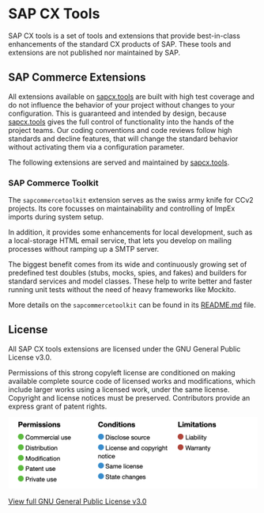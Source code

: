 # SAP CX Tools

SAP CX tools is a set of tools and extensions that provide best-in-class enhancements of the standard CX products of SAP. These tools and extensions are not published nor maintained by SAP.

## SAP Commerce Extensions

All extensions available on [sapcx.tools][sapcxtools] are built with high test coverage and do not influence the behavior of your project without changes to your configuration. This is guaranteed and intended by design, because [sapcx.tools][sapcxtools] gives the full control of functionality into the hands of the project teams. Our coding conventions and code reviews follow high standards and decline features, that will change the standard behavior without activating them via a configuration parameter.

The following extensions are served and maintained by [sapcx.tools][sapcxtools].

### SAP Commerce Toolkit

The `sapcommercetoolkit` extension serves as the swiss army knife for CCv2 projects. Its core focusses on maintainability and controlling of ImpEx imports during system setup.

In addition, it provides some enhancements for local development, such as a local-storage HTML email service, that lets you develop on mailing processes without ramping up a SMTP server.

The biggest benefit comes from its wide and continuously growing set of predefined test doubles (stubs, mocks, spies, and fakes) and builders for standard services and model classes. These help to write better and faster running unit tests without the need of heavy frameworks like Mockito.

More details on the `sapcommercetoolkit` can be found in its [README.md][readme] file.

## License

All SAP CX tools extensions are licensed under the GNU General Public License v3.0.

Permissions of this strong copyleft license are conditioned on making available complete source code of licensed works and modifications, which include larger works using a licensed work, under the same license. Copyright and license notices must be preserved. Contributors provide an express grant of patent rights.

![License overview](/assets/images/license_overview.png)

[View full GNU General Public License v3.0][license]

[sapcxtools]: https://www.sapcx.tools
[readme]: https://github.com/sapcxtools/extensions/hybris/bin/custom/sapcxtools/sapcommercetoolkit/README.md
[license]: https://choosealicense.com/licenses/gpl-3.0/